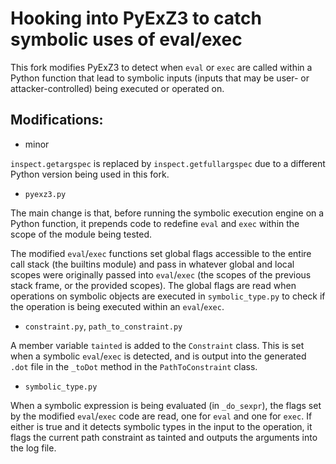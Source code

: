 # Hooking into PyExZ3 to catch symbolic uses of eval/exec

This fork modifies PyExZ3 to detect when `eval` or `exec` are called within a Python function that lead to symbolic inputs (inputs that may be user- or attacker-controlled) being executed or operated on.

## Modifications:

- minor

`inspect.getargspec` is replaced by `inspect.getfullargspec` due to a different Python version being used in this fork.

- `pyexz3.py`

The main change is that, before running the symbolic execution engine on a Python function, it prepends code to redefine `eval` and `exec` within the scope of the module being tested.

The modified `eval`/`exec` functions set global flags accessible to the entire call stack (the builtins module) and pass in whatever global and local scopes were originally passed into `eval`/`exec` (the scopes of the previous stack frame, or the provided scopes). The global flags are read when operations on symbolic objects are executed in `symbolic_type.py` to check if the operation is being executed within an `eval`/`exec`.

- `constraint.py`, `path_to_constraint.py`

A member variable `tainted` is added to the `Constraint` class. This is set when a symbolic `eval`/`exec` is detected, and is output into the generated `.dot` file in the `_toDot` method in the `PathToConstraint` class.

- `symbolic_type.py`

When a symbolic expression is being evaluated (in `_do_sexpr`), the flags set by the modified `eval`/`exec` code are read, one for `eval` and one for `exec`. If either is true and it detects symbolic types in the input to the operation, it flags the current path constraint as tainted and outputs the arguments into the log file.